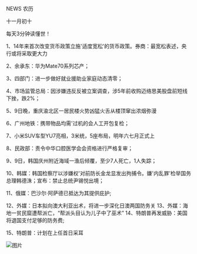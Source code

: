 NEWS 农历

十一月初十

每天3分钟读懂世！

1、14年来首次改变货币政策立施'适度宽松'的货币政策。券商：最宽松表述，央行或将采取更大力

2、余承东：华为Mate70系列芯产；

3、四部门：进一步做好就业援助业家庭动态清零；

4、市场监管总局：因涉嫌违反反被立案调查，涉5年前收购迈络思美股盘前短线下挫，跌2%；

5、9日晚，重庆渝北区一居民楼火势凶猛火舌从楼顶窜出浓烟弥漫

6、广州地铁：携带物品均需'过机的会人工开包复检；

7、小米SUV车型YU7亮相，3米统，5座布局，明年六七月正式上

8、民政部：责令中华口腔医学会会资格进行严格复审；

9、9日，韩国庆州附近海域一渔后倾覆，至少7人死亡，1人失踪；

10、韩媒：韩国检察厅以涉嫌权'对前防长金龙显发出拘捕令。嫌'内乱罪'检举国务总理韩德洙；宣布：禁止总统尹锡悦出境；

11、俄媒：巴沙尔·阿萨德已抵达为其提供庇护;

12、外媒：日本拟向澳大利亚出术，将进一步深化日澳两国防务关 13、外媒：海地一贫民窟遭帮派亡，“帮派头目认为儿子中了巫术” 14、特朗普再发威胁：美国将退国支付足够的防务费;

15、特朗普：计划在上任首日采耳

![图片](https://api.03c3.cn/api/zb)
